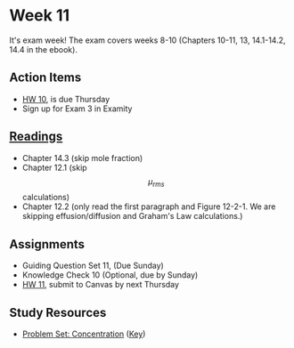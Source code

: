 # Week 11

It's exam week! The exam covers weeks 8-10 (Chapters 10-11, 13, 14.1-14.2, 14.4 in the ebook).

## Action Items
* [HW 10](https://genchem.science.psu.edu/homework-10-houck), is due Thursday
* Sign up for Exam 3 in Examity


## [Readings](https://genchem.science.psu.edu)
* Chapter 14.3 (skip mole fraction)
* Chapter 12.1 (skip $$\mu_{rms}$$ calculations)
* Chapter 12.2 (only read the first paragraph and Figure 12-2-1. We are skipping effusion/diffusion and Graham's Law calculations.)


## Assignments

- Guiding Question Set 11, (Due Sunday)
- Knowledge Check 10 (Optional, due by Sunday)
- [HW 11](https://genchem.science.psu.edu/homework-11-wc), submit to Canvas by next Thursday


## Study Resources

- [Problem Set: Concentration](https://media.ed.science.psu.edu/sites/media/ed/files/documents/problemset19_concentration.pdf) ([Key](https://media.ed.science.psu.edu/sites/media/ed/files/documents/problemset19_concentration_key.pdf))